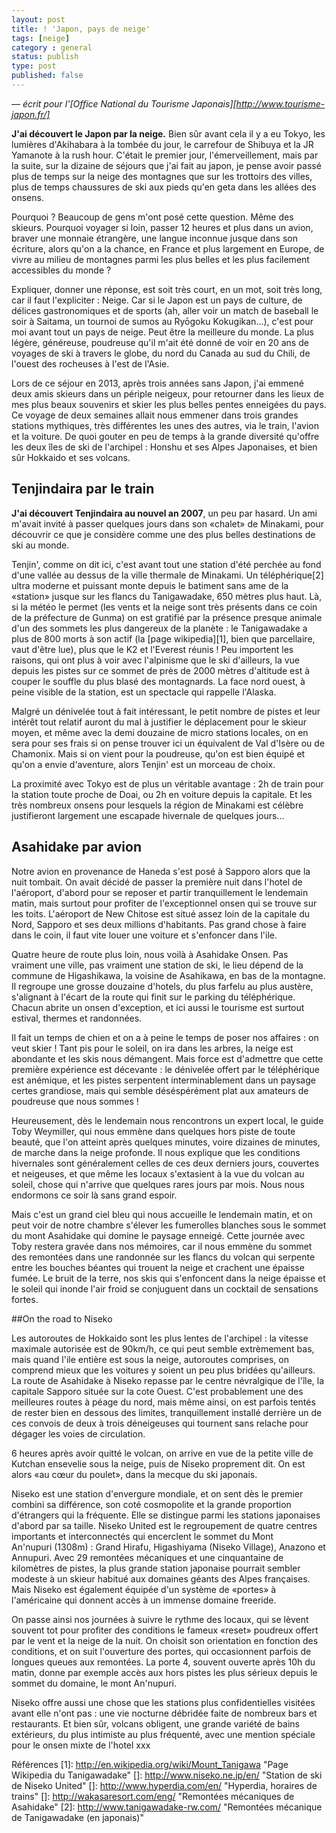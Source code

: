 ```yaml
---
layout: post
title: ! 'Japon, pays de neige'
tags: [neige]
category : general
status: publish
type: post
published: false
---
```

*— écrit pour l'[Office National du Tourisme Japonais][http://www.tourisme-japon.fr/]*

**J'ai découvert le Japon par la neige.** Bien sûr avant cela il y a eu Tokyo, les lumières d'Akihabara à la tombée du jour, le carrefour de Shibuya et la JR Yamanote à la rush hour. C'était le premier jour, l'émerveillement, mais par la suite, sur la dizaine de séjours que j'ai fait au japon, je pense avoir passé plus de temps sur la neige des montagnes que sur les trottoirs des villes, plus de temps chaussures de ski aux pieds qu'en geta dans les allées des onsens. 

Pourquoi ?
Beaucoup de gens m'ont posé cette question. Même des skieurs. Pourquoi voyager si loin, passer 12 heures et plus dans un avion, braver une monnaie étrangère, une langue inconnue jusque dans son écriture, alors qu'on a la chance, en France et plus largement en Europe, de vivre au milieu de montagnes parmi les plus belles et les plus facilement accessibles du monde ?

Expliquer, donner une réponse, est soit très court, en un mot, soit très long, car il faut l'expliciter : Neige. Car si le Japon est un pays de culture, de délices gastronomiques et de sports (ah, aller voir un match de baseball le soir à Saitama, un tournoi de sumos au Ryōgoku Kokugikan...), c'est pour moi avant tout un pays de neige. Peut être la meilleure du monde. La plus légère, généreuse, poudreuse qu'il m'ait été donné de voir en 20 ans de voyages de ski à travers le globe, du nord du Canada au sud du Chili, de l'ouest des rocheuses à l'est de l'Asie. 

Lors de ce séjour en 2013, après trois années sans Japon, j'ai emmené deux amis skieurs dans un périple neigeux, pour retourner dans les lieux de mes plus beaux souvenirs et skier les plus belles pentes enneigées du pays. Ce voyage de deux semaines allait nous emmener dans trois grandes stations mythiques, très différentes les unes des autres, via le train, l'avion et la voiture. De quoi gouter en peu de temps à la grande diversité qu'offre les deux îles de ski de l'archipel : Honshu et ses Alpes Japonaises, et bien sûr Hokkaido et ses volcans.



## Tenjindaira par le train

**J'ai découvert Tenjindaira au nouvel an 2007**, un peu par hasard. Un ami m'avait invité à passer quelques jours dans son «chalet» de Minakami, pour découvrir ce que je considère comme une des plus belles destinations de ski au monde. 

Tenjin', comme on dit ici, c'est avant tout une station d'été perchée au fond d'une vallée au dessus de la ville thermale de Minakami. Un téléphérique[2] ultra moderne et puissant  monte depuis le batiment sans ame de la «station» jusque sur les flancs du Tanigawadake, 650 mètres plus haut. Là, si la météo le permet (les vents et la neige sont très présents dans ce coin de la préfecture de Gunma) on est gratifié par la présence presque animale d'un des sommets les plus dangereux de la planète : le Tanigawadake a plus de 800 morts à son actif (la [page wikipedia][1], bien que parcellaire, vaut d'être lue), plus que  le K2 et l'Everest réunis ! 
Peu importent les raisons, qui ont plus à voir avec l'alpinisme que le ski d'ailleurs, la vue depuis les pistes sur ce sommet de près de 2000 mètres d'altitude est à couper le souffle du plus blasé des montagnards. La face nord ouest, à peine visible de la station, est un spectacle qui rappelle l'Alaska.

Malgré un dénivelée tout à fait intéressant, le petit nombre de pistes et leur intérêt tout relatif auront du mal à justifier le déplacement pour le skieur moyen, et même avec la demi douzaine de micro stations locales, on en sera pour ses frais si on pense trouver ici un équivalent de Val d'Isère ou de Chamonix. Mais si on vient pour la poudreuse, qu'on est bien équipé et qu'on a envie d'aventure, alors Tenjin' est un morceau de choix.

La proximité avec Tokyo est de plus un véritable avantage : 2h de train pour la station toute proche de Doai, ou 2h en voiture depuis la capitale. Et les très nombreux onsens pour lesquels la région de Minakami est célèbre justifieront largement une escapade hivernale de quelques jours...

## Asahidake par avion

Notre avion en provenance de Haneda s'est posé à Sapporo alors que la nuit tombait.  On avait décidé de passer la première nuit dans l'hotel de l'aéroport, d'abord pour se reposer et partir tranquillement le lendemain matin, mais surtout pour profiter de l'exceptionnel onsen qui se trouve sur les toits. L'aéroport de New Chitose est situé assez loin de la capitale du Nord, Sapporo et ses deux millions d'habitants. Pas grand chose à faire dans le coin, il faut vite louer une voiture et s'enfoncer dans l'ile.

Quatre heure de route plus loin, nous voilà à Asahidake Onsen. Pas vraiment une ville, pas vraiment une station de ski, le lieu dépend de la commune de Higashikawa, la voisine de Asahikawa, en bas de la montagne. Il regroupe une grosse douzaine d'hotels, du plus farfelu au plus austère, s'alignant à l'écart de la route qui finit sur le parking du téléphérique. Chacun abrite un onsen d'exception, et ici aussi le tourisme est surtout estival, thermes et randonnées.

Il fait un temps de chien et on a à peine le temps de poser nos affaires : on veut skier ! Tant pis pour le soleil, on ira dans les arbres, la neige est abondante et les skis nous démangent. Mais force est d'admettre que cette première expérience est décevante : le dénivelée offert par le téléphérique est anémique, et les pistes serpentent interminablement dans un paysage certes grandiose, mais qui semble déséspérément plat aux amateurs de poudreuse que nous sommes !

Heureusement, dès le lendemain nous rencontrons un expert local, le guide Toby Weymiller, qui nous emmène dans quelques hors piste de toute beauté, que l'on atteint après quelques minutes, voire dizaines de minutes, de marche dans la neige profonde.
Il nous explique que les conditions hivernales sont généralement celles de ces deux derniers jours, couvertes et neigeuses, et que même les locaux s'extasient à la vue du volcan au soleil, chose qui n'arrive que quelques rares jours par mois. Nous nous endormons ce soir là sans grand espoir.

Mais c'est un grand ciel bleu qui nous accueille le lendemain matin, et on peut voir de notre chambre s'élever les fumerolles blanches sous le sommet du mont Asahidake qui domine le paysage enneigé. Cette journée avec Toby restera gravée dans nos mémoires, car il nous emmène du sommet des remontées dans une randonnée sur les flancs du volcan qui serpente entre les bouches béantes qui trouent la neige et crachent une épaisse fumée. Le bruit de la terre, nos skis qui s'enfoncent dans la neige épaisse et le soleil qui inonde l'air froid se conjuguent dans un cocktail de sensations fortes.

##On the road to Niseko

Les autoroutes de Hokkaido sont les plus lentes de l'archipel : la vitesse maximale autorisée est de 90km/h, ce qui peut semble extrèmement bas, mais quand l'ile entière est sous la neige, autoroutes comprises, on comprend mieux que les voitures y soient un peu plus bridées qu'ailleurs. La route de Asahidake à Niseko repasse par le centre névralgique de l'île, la capitale Sapporo située sur la cote Ouest. C'est probablement une des meilleures routes à péage du nord, mais même ainsi, on est parfois tentés de rester bien en dessous des limites, tranquillement installé derrière un de ces convois de deux à trois déneigeuses qui tournent sans relache pour dégager les voies de circulation. 

6 heures après avoir quitté le volcan, on arrive en vue de la petite ville de Kutchan ensevelie sous la neige, puis de Niseko proprement dit. On est alors «au cœur du poulet», dans la mecque du ski japonais. 

Niseko est une station d'envergure mondiale, et on sent dès le premier combini sa différence, son coté cosmopolite et la grande proportion d'étrangers qui la fréquente. Elle se distingue parmi les stations japonaises d'abord par sa taille. Niseko United est le regroupement de quatre centres importants et interconnectés qui encerclent le sommet du Mont An'nupuri (1308m) : Grand Hirafu, Higashiyama (Niseko Village), Anazono et Annupuri. 
Avec 29 remontées mécaniques et une cinquantaine de kilomètres de pistes, la plus grande station japonaise pourrait sembler modeste à un skieur habitué aux domaines géants des Alpes françaises. Mais Niseko est également équipée d'un système de «portes» à l'américaine qui donnent accès à un immense domaine freeride. 

On passe ainsi nos journées à suivre le rythme des locaux, qui se lèvent souvent tot pour profiter des conditions le fameux «reset» poudreux offert par le vent et la neige de la nuit. On choisit son orientation en fonction des conditions, et on suit l'ouverture des portes, qui occasionnent parfois de longues queues aux remontées.  La porte 4, souvent ouverte après 10h du matin, donne par exemple accès aux hors pistes les plus sérieux depuis le sommet du domaine, le mont An'nupuri. 

Niseko offre aussi une chose que les stations plus confidentielles visitées avant elle n'ont pas : une vie nocturne débridée faite de nombreux bars et restaurants. Et bien sûr, volcans obligent, une grande variété de bains extérieurs, du plus intimiste au plus fréquenté, avec une mention spéciale pour le onsen mixte de l'hotel xxx

Références
[1]: http://en.wikipedia.org/wiki/Mount_Tanigawa "Page Wikipedia du Tanigawadake"
[]: http://www.niseko.ne.jp/en/ "Station de ski de Niseko United"
[]: http://www.hyperdia.com/en/ "Hyperdia, horaires de trains"
[]: http://wakasaresort.com/eng/ "Remontées mécaniques de Asahidake"
[2]: http://www.tanigawadake-rw.com/ "Remontées mécanique de Tanigawadake (en japonais)"
